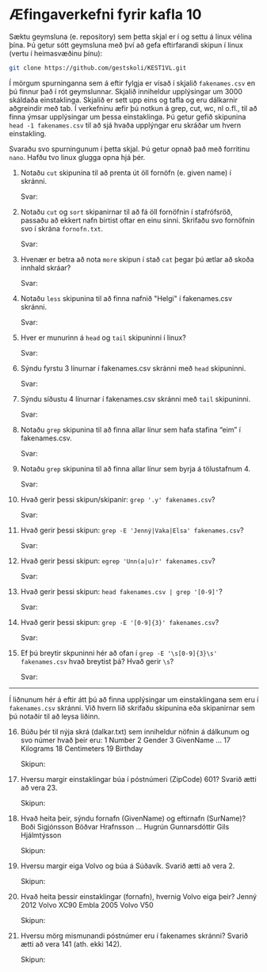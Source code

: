 # Æfingaverkefni fyrir kafla 10

Sæktu geymsluna (e. repository) sem þetta skjal er í og settu á linux vélina 
þína. Þú getur sótt geymsluna með því að gefa eftirfarandi skipun í linux 
(vertu í heimasvæðinu þínu): 
```bash
git clone https://github.com/gestskoli/KEST1VL.git
```

Í mörgum spurninganna sem á eftir fylgja er vísað í skjalið `fakenames.csv` en 
þú finnur það í rót geymslunnar. Skjalið inniheldur upplýsingar um 3000 
skáldaða einstaklinga. Skjalið er sett upp eins og tafla og eru dálkarnir 
aðgreindir með tab. Í verkefninu æfir þú notkun á grep, cut, wc, nl o.fl., 
til að finna ýmsar upplýsingar um þessa einstaklinga. Þú getur gefið 
skipunina `head -1 fakenames.csv` til að sjá hvaða upplýngar eru skráðar um 
hvern einstakling.

Svaraðu svo spurningunum í þetta skjal. Þú getur opnað það með forritinu `nano`. 
Hafðu tvo linux glugga opna hjá þér.

1. Notaðu `cut` skipunina til að prenta út öll fornöfn (e. given name) í 
skránni.
   
   Svar: 

2. Notaðu `cut` og `sort` skipanirnar til að fá öll fornöfnin í stafrófsröð, 
passaðu að ekkert nafn birtist oftar en einu sinni. Skrifaðu svo fornöfnin 
svo í skrána `fornofn.txt`.

    Svar: 

3. Hvenær er betra að nota `more` skipun í stað `cat` þegar þú ætlar að skoða 
innhald skráar?

    Svar: 

4. Notaðu `less` skipunina til að finna nafnið "Helgi" í fakenames.csv skránni.

    Svar: 

5. Hver er munurinn á `head` og `tail` skipuninni í linux?

    Svar: 

6. Sýndu fyrstu 3 línurnar í fakenames.csv skránni með `head` skipuninni.

    Svar: 

7.  Sýndu síðustu 4 línurnar í fakenames.csv skránni með `tail` skipuninni.

    Svar: 

8. Notaðu `grep` skipunina til að finna allar línur sem hafa stafina “eim” í 
fakenames.csv.

    Svar: 

9. Notaðu `grep` skipunina til að finna allar línur sem byrja á tölustafnum 4.

    Svar: 

10. Hvað gerir þessi skipun/skipanir: `grep '.y' fakenames.csv`?

    Svar: 

11. Hvað gerir þessi skipun:  `grep -E 'Jenný|Vaka|Elsa' fakenames.csv`?

    Svar: 

12. Hvað gerir þessi skipun: `egrep 'Unn(a|u)r' fakenames.csv`?

    Svar: 

13. Hvað gerir þessi skipun: `head fakenames.csv | grep '[0-9]'`?

    Svar: 

14. Hvað gerir þessi skipun: `grep -E '[0-9]{3}' fakenames.csv`?

    Svar:

15. Ef þú breytir skpuninni hér að ofan í `grep -E '\s[0-9]{3}\s' fakenames.csv` 
hvað breytist þá? Hvað gerir `\s`?

    Svar:

--------------------------------------------------------------------------------

Í liðnunum hér á eftir átt þú að finna upplýsingar um einstaklingana sem eru í 
`fakenames.csv` skránni. Við hvern lið skrifaðu skipunina eða skipanirnar sem
þú notaðir til að leysa liðinn.

16. Búðu þér til nýja skrá (dalkar.txt) sem inniheldur nöfnin á dálkunum og 
svo númer hvað þeir eru:
        1  Number
        2  Gender
        3  GivenName
        ...
        17  Kilograms
        18  Centimeters
        19  Birthday

    Skipun: 

17. Hversu margir einstaklingar búa í póstnúmeri (ZipCode) 601? 
        Svarið ætti að vera 23.

    Skipun: 

18. Hvað heita þeir, sýndu fornafn (GivenName) og eftirnafn (SurName)?
        Boði    Sigjónsson
        Böðvar  Hrafnsson
        ...
        Hugrún  Gunnarsdóttir
        Gils    Hjálmtýsson

    Skipun: 

19. Hversu margir eiga Volvo og búa á Súðavík.
        Svarið ætti að vera 2.
    
    Skipun: 

20. Hvað heita þessir einstaklingar (fornafn), hvernig Volvo eiga þeir?
        Jenný   2012 Volvo XC90
        Embla   2005 Volvo V50

    Skipun: 

21. Hversu mörg mismunandi póstnúmer eru í fakenames skránni?
        Svarið ætti að vera 141 (ath. ekki 142).

    Skipun: 
